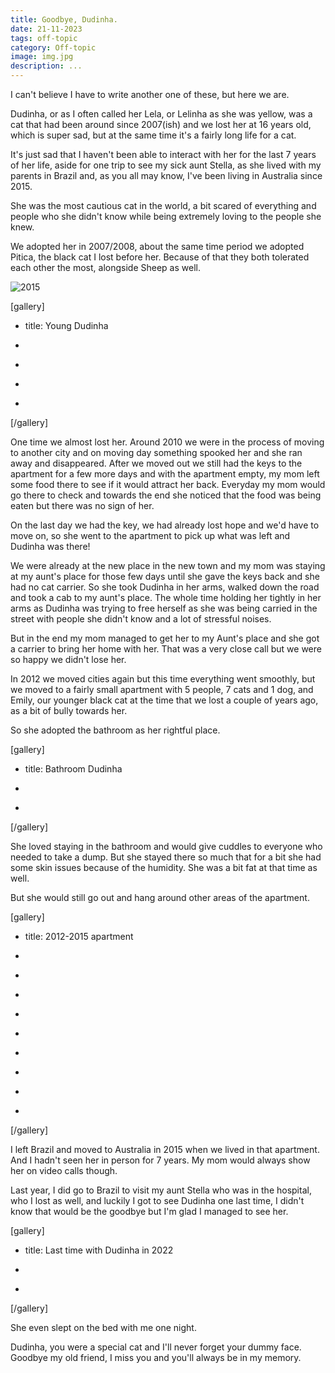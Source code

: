 ```yaml
---
title: Goodbye, Dudinha.
date: 21-11-2023
tags: off-topic
category: Off-topic
image: img.jpg
description: ...
---
```


I can't believe I have to write another one of these, but here we are.

Dudinha, or as I often called her Lela, or Lelinha as she was yellow, was a cat that had been around since 2007(ish) and we lost her at 16 years old, which is super sad, but at the same time it's a fairly long life for a cat.

It's just sad that I haven't been able to interact with her for the last 7 years of her life, aside for one trip to see my sick aunt Stella, as she lived with my parents in Brazil and, as you all may know, I've been living in Australia since 2015.

She was the most cautious cat in the world, a bit scared of everything and people who she didn't know while being extremely loving to the people she knew.

We adopted her in 2007/2008, about the same time period we adopted Pitica, the black cat I lost before her. Because of that they both tolerated each other the most, alongside Sheep as well.

![2015](/contents/posts/21-11-2023-goodbye-dudinha/200901-with-pitica.jpg)

[gallery]

- title: Young Dudinha

- [](/contents/posts/21-11-2023-goodbye-dudinha/200811-with-mom.jpg)
- [](/contents/posts/21-11-2023-goodbye-dudinha/200811-sleepy.jpg)
- [](/contents/posts/21-11-2023-goodbye-dudinha/200811-stretchy.jpg)
- [](/contents/posts/21-11-2023-goodbye-dudinha/200811sleepy3.jpg)

[/gallery]

One time we almost lost her. Around 2010 we were in the process of moving to another city and on moving day something spooked her and she ran away and disappeared. After we moved out we still had the keys to the apartment for a few more days and with the apartment empty, my mom left some food there to see if it would attract her back. Everyday my mom would go there to check and towards the end she noticed that the food was being eaten but there was no sign of her.

On the last day we had the key, we had already lost hope and we'd have to move on, so she went to the apartment to pick up what was left and Dudinha was there!

We were already at the new place in the new town and my mom was staying at my aunt's place for those few days until she gave the keys back and she had no cat carrier. So she took Dudinha in her arms, walked down the road and took a cab to my aunt's place. The whole time holding her tightly in her arms as Dudinha was trying to free herself as she was being carried in the street with people she didn't know and a lot of stressful noises.

But in the end my mom managed to get her to my Aunt's place and she got a carrier to bring her home with her. That was a very close call but we were so happy we didn't lose her.

In 2012 we moved cities again but this time everything went smoothly, but we moved to a fairly small apartment with 5 people, 7 cats and 1 dog, and Emily, our younger black cat at the time that we lost a couple of years ago, as a bit of bully towards her.

So she adopted the bathroom as her rightful place.

[gallery]

- title: Bathroom Dudinha

- [](/contents/posts/21-11-2023-goodbye-dudinha/2012-2015-bathroom-1.jpg)
- [](/contents/posts/21-11-2023-goodbye-dudinha/2012-2015-bathroom-2.jpg)

[/gallery]

She loved staying in the bathroom and would give cuddles to everyone who needed to take a dump. But she stayed there so much that for a bit she had some skin issues because of the humidity. She was a bit fat at that time as well.

But she would still go out and hang around other areas of the apartment.

[gallery]

- title: 2012-2015 apartment

- [](/contents/posts/21-11-2023-goodbye-dudinha/2012-2015-1.JPG)
- [](/contents/posts/21-11-2023-goodbye-dudinha/2012-2015-2.jpg)
- [](/contents/posts/21-11-2023-goodbye-dudinha/2012-2015-3.jpg)
- [](/contents/posts/21-11-2023-goodbye-dudinha/201311-1.jpg)
- [](/contents/posts/21-11-2023-goodbye-dudinha/201311-2.jpg)
- [](/contents/posts/21-11-2023-goodbye-dudinha/201502.jpg)
- [](/contents/posts/21-11-2023-goodbye-dudinha/201503.jpg)
- [](/contents/posts/21-11-2023-goodbye-dudinha/201504.jpg)
- [](/contents/posts/21-11-2023-goodbye-dudinha/201511.jpg)

[/gallery]

I left Brazil and moved to Australia in 2015 when we lived in that apartment. And I hadn't seen her in person for 7 years. My mom would always show her on video calls though.

Last year, I did go to Brazil to visit my aunt Stella who was in the hospital, who I lost as well, and luckily I got to see Dudinha one last time, I didn't know that would be the goodbye but I'm glad I managed to see her.

[gallery]

- title: Last time with Dudinha in 2022

- [](/contents/posts/21-11-2023-goodbye-dudinha/202206-1.jpg)
- [](/contents/posts/21-11-2023-goodbye-dudinha/202206-2.jpg)

[/gallery]

She even slept on the bed with me one night.

Dudinha, you were a special cat and I'll never forget your dummy face. Goodbye my old friend, I miss you and you'll always be in my memory.
